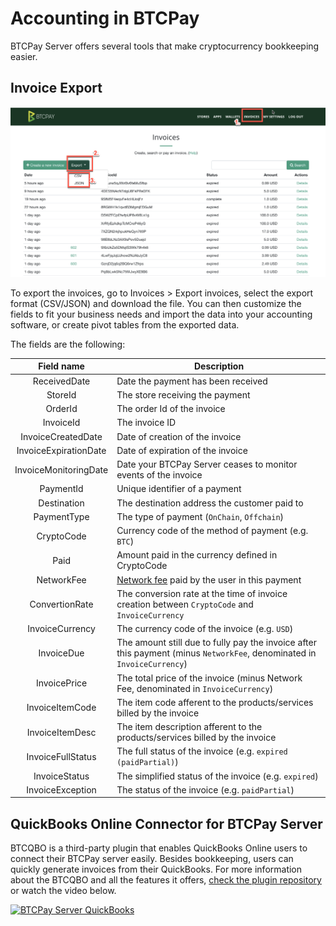 # Accounting in BTCPay

BTCPay Server offers several tools that make cryptocurrency bookkeeping easier.

## Invoice Export

![Invoice exporting in BTCPay Server](./img/BTCPayInvoiceExport.png)

To export the invoices, go to Invoices > Export invoices, select the export format (CSV/JSON) and download the file. You can then customize the fields to fit your business needs and import the data into your accounting software, or create pivot tables from the exported data.

The fields are the following:

| Field name  |  Description |
|:-:|---|
| ReceivedDate  | Date the payment has been received  |
| StoreId |  The store receiving the payment |
| OrderId  | The order Id of the invoice  |
| InvoiceId  | The invoice ID |
| InvoiceCreatedDate  | Date of creation of the invoice |
| InvoiceExpirationDate  | Date of expiration of the invoice |
| InvoiceMonitoringDate  | Date your BTCPay Server ceases to monitor events of the invoice |
| PaymentId | Unique identifier of a payment |
| Destination | The destination address the customer paid to |
| PaymentType | The type of payment (`OnChain`, `Offchain`) |
| CryptoCode | Currency code of the method of payment (e.g. `BTC`) |
| Paid | Amount paid in the currency defined in CryptoCode |
| NetworkFee | [Network fee](FAQ/FAQ-Stores.md#add-network-fee-to-invoice-vary-with-mining-fees) paid by the user in this payment |
| ConvertionRate | The conversion rate at the time of invoice creation between `CryptoCode` and `InvoiceCurrency` |
| InvoiceCurrency | The currency code of the invoice (e.g. `USD`) |
| InvoiceDue | The amount still due to fully pay the invoice after this payment (minus `NetworkFee`, denominated in `InvoiceCurrency`) |
| InvoicePrice | The total price of the invoice (minus Network Fee, denominated in `InvoiceCurrency`) |
| InvoiceItemCode | The item code afferent to the products/services billed by the invoice |
| InvoiceItemDesc | The item description afferent to the products/services billed by the invoice |
| InvoiceFullStatus | The full status of the invoice (e.g. `expired (paidPartial)`) |
| InvoiceStatus | The simplified status of the invoice (e.g. `expired`) |
| InvoiceException | The status of the invoice (e.g. `paidPartial`) |

## QuickBooks Online Connector for BTCPay Server

BTCQBO is a third-party plugin that enables QuickBooks Online users to connect their BTCPay server easily. Besides bookkeeping, users can quickly generate invoices from their QuickBooks. For more information about the BTCQBO and all the features it offers, [check the plugin repository](https://github.com/JeffVandrewJr/btcqbo) or watch the video below.

[![BTCPay Server QuickBooks](https://img.youtube.com/vi/srgwL9ozg6c/mqdefault.jpg)](https://www.youtube.com/watch?v=srgwL9ozg6c "BTCPay Server QuickBooks")
